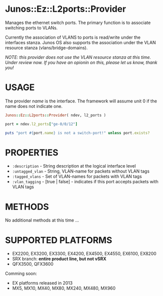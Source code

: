 # Junos::Ez::L2ports::Provider

Manages the ethernet switch ports.  The primary function is to associate switching ports to VLANs.

Currently the association of VLANS to ports is read/write under the interfaces stanza.  Junos OS also supports
the association under the VLAN resource stanza (vlans/bridge-domains).  

_NOTE: this provider does not use the VLAN resource stanza at this time.  Under review now.  If you have an opionin on this, please let us know, thank you!_ 

# USAGE

The provider *name* is the interface.  The framework will assume unit 0 if the name does not indicate one.

```ruby
Junos::Ez::L2ports::Provider( ndev, l2_ports )

port = ndev.l2_ports["ge-0/0/12"]

puts "port #{port.name} is not a switch-port!" unless port.exists?
```

# PROPERTIES

  - `:description` - String description at the logical interface level
  - `:untagged_vlan` - String, VLAN-name for packets without VLAN tags
  - `:tagged_vlans` - Set of VLAN-names for packets with VLAN tags
  - `:vlan_tagging` - [true | false] - indicates if this port accepts packets with VLAN tags

# METHODS

No additional methods at this time ...

# SUPPORTED PLATFORMS

  - EX2200, EX3200, EX3300, EX4200, EX4500, EX4550, EX6100, EX8200
  - SRX branch: **entire product line, but not vSRX**
  - QFX3500, QFX3600
  
Comming soon:

  - EX platforms released in 2013
  - MX5, MX10, MX40, MX80, MX240, MX480, MX960

